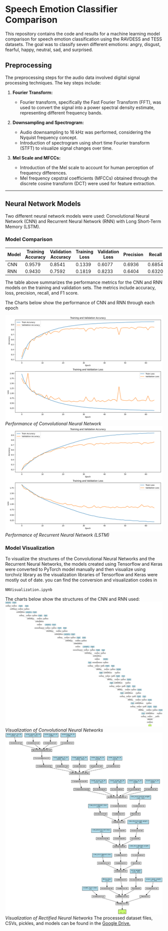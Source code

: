 # Speech Emotion Classifier Comparison

This repository contains the code and results for a machine learning model comparison for speech emotion classification using the RAVDESS and TESS datasets. The goal was to classify seven different emotions: angry, disgust, fearful, happy, neutral, sad, and surprised.

## Preprocessing

The preprocessing steps for the audio data involved digital signal processing techniques. The key steps include:

1. **Fourier Transform:**
   - Fourier transform, specifically the Fast Fourier Transform (FFT), was used to convert the signal into a power spectral density estimate, representing different frequency bands.

2. **Downsampling and Spectrogram:**
   - Audio downsampling to 16 kHz was performed, considering the Nyquist frequency concept.
   - Introduction of spectrogram using short time Fourier transform (STFT) to visualize signal changes over time.

3. **Mel Scale and MFCCs:**
   - Introduction of the Mel scale to account for human perception of frequency differences.
   - Mel frequency cepstral coefficients (MFCCs) obtained through the discrete cosine transform (DCT) were used for feature extraction.

***
## Neural Network Models

Two different neural network models were used: Convolutional Neural Network (CNN) and Recurrent Neural Network (RNN) with Long Short-Term Memory (LSTM).

### Model Comparison

| Model | Training Accuracy | Validation Accuracy | Training Loss | Validation Loss | Precision | Recall | F1 Score |
|-------|-------------------|---------------------|---------------|------------------|-----------|--------|----------|
| CNN   | 0.9579            | 0.8541              | 0.1339        | 0.6077           | 0.6936    | 0.6854 | 0.6859   |
| RNN   | 0.9430            | 0.7592              | 0.1819        | 0.8233           | 0.6404    | 0.6320 | 0.6338   |

The table above summarizes the performance metrics for the CNN and RNN models on the training and validation sets. The metrics include accuracy, loss, precision, recall, and F1 score.

The Charts below show the performance of CNN and RNN through each epoch

![CNN](./CNN_Plot.png)
_Performance of Convolutional Neural Network_
![RNN](./RNN_Plot.png)
_Performance of Recurrent Neural Network (LSTM)_

### Model Visualization

To visualize the structures of the Convolutional Neural Networks and the Recurrent Neural Networks, the models created using Tensorflow and Keras were converted to PyTorch model manually and then visualize using torchviz library as the visualization libraries of Tensorflow and Keras were mostly out of date. you can find the conversion and visualization codes in 
```
NNVisualization.ipynb
```
The charts below show the structures of the CNN and RNN used:
![CNNstructure](./convnet_visualization.png)
_Visualization of Convolutional Neural Networks_
![RNNstructure](./RecurrentModelVisualization.png)
_Visualization of Rectified Neural Networks_
The processed dataset files, CSVs, pickles, and models can be found in the [Google Drive.](https://drive.google.com/drive/folders/15Ax5UUiYkO_dyQgqVAyU1a4xdqNcX64L?usp=sharing)